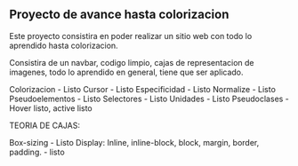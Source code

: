 ## Proyecto de avance hasta colorizacion

Este proyecto consistira en poder realizar un sitio web con todo lo aprendido hasta colorizacion.

Consistira de un navbar, codigo limpio, cajas de representacion de imagenes, todo lo aprendido en general, tiene que ser aplicado.

Colorizacion - Listo
Cursor - Listo
Especificidad - Listo
Normalize - Listo
Pseudoelementos - Listo
Selectores - Listo
Unidades - Listo
Pseudoclases - Hover listo, active listo

TEORIA DE CAJAS:

Box-sizing - Listo
Display: Inline, inline-block, block, margin, border, padding. - listo



